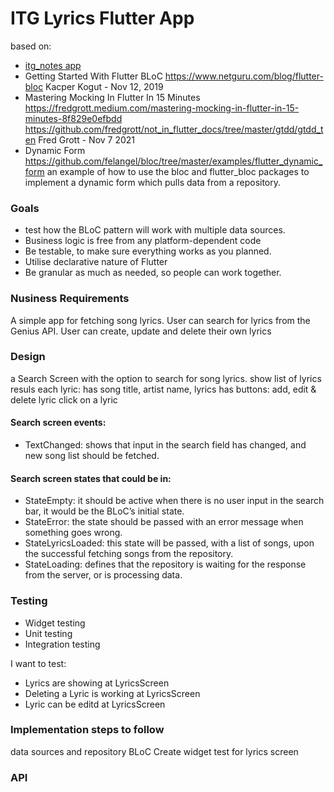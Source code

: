 # ITG Lyrics Flutter App

based on:
* [itg_notes app](https://github.com/itgaia/fl-itg_notes)
* Getting Started With Flutter BLoC
  https://www.netguru.com/blog/flutter-bloc
  Kacper Kogut - Nov 12, 2019
* Mastering Mocking In Flutter In 15 Minutes
  https://fredgrott.medium.com/mastering-mocking-in-flutter-in-15-minutes-8f829e0efbdd
  https://github.com/fredgrott/not_in_flutter_docs/tree/master/gtdd/gtdd_ten
  Fred Grott - Nov 7 2021
* Dynamic Form
  https://github.com/felangel/bloc/tree/master/examples/flutter_dynamic_form
  an example of how to use the bloc and flutter_bloc packages to implement a dynamic form which pulls data from a repository.


### Goals

* test how the BLoC pattern will work with multiple data sources.
* Business logic is free from any platform-dependent code
* Be testable, to make sure everything works as you planned.
* Utilise declarative nature of Flutter
* Be granular as much as needed, so people can work together.

### Nusiness Requirements

A simple app for fetching song lyrics.
User can search for lyrics from the Genius API.
User can create, update and delete their own lyrics

### Design

a Search Screen with the option to search for song lyrics.
show list of lyrics resuls
each lyric:
has song title, artist name, lyrics
has buttons: add, edit & delete lyric
click on a lyric

#### Search screen events:

* TextChanged: shows that input in the search field has changed, and new song list should be fetched.

#### Search screen states that could be in:

* StateEmpty: it should be active when there is no user input in the search bar, it would be the BLoC’s initial state.
* StateError: the state should be passed with an error message when something goes wrong.
* StateLyricsLoaded: this state will be passed, with a list of songs, upon the successful fetching songs from the repository.
* StateLoading: defines that the repository is waiting for the response from the server, or is processing data.

### Testing

* Widget testing
* Unit testing
* Integration testing

I want to test:

* Lyrics are showing at LyricsScreen
* Deleting a Lyric is working at LyricsScreen
* Lyric can be editd at LyricsScreen

### Implementation steps to follow

data sources and repository
BLoC
Create widget test for lyrics screen

### API

